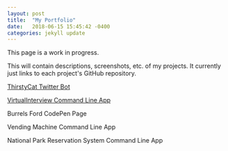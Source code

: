 ```yaml
---
layout: post
title:  "My Portfolio"
date:   2018-06-15 15:45:42 -0400
categories: jekyll update
---
```


This page is a work in progress. 

This will contain descriptions, screenshots, etc. of my projects. It currently just links to each project's GitHub repository.

[ThirstyCat Twitter Bot][thirsty-cat-github]



[VirtualInterview Command Line App][virtual-interview-github]

Burrels Ford CodePen Page

Vending Machine Command Line App

National Park Reservation System Command Line App



[thirsty-cat-github]:https://github.com/timothy-johnston/ThirstyCat
[virtual-interview-github]:https://github.com/timothy-johnston/VirtualInterview
